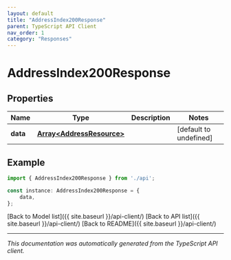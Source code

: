 ```yaml
---
layout: default
title: "AddressIndex200Response"
parent: TypeScript API Client
nav_order: 1
category: "Responses"
---
```


# AddressIndex200Response


## Properties

Name | Type | Description | Notes
------------ | ------------- | ------------- | -------------
**data** | [**Array&lt;AddressResource&gt;**](AddressResource.md) |  | [default to undefined]

## Example

```typescript
import { AddressIndex200Response } from './api';

const instance: AddressIndex200Response = {
    data,
};
```

[Back to Model list]({{ site.baseurl }}/api-client/) [Back to API list]({{ site.baseurl }}/api-client/) [Back to README]({{ site.baseurl }}/api-client/)


---

*This documentation was automatically generated from the TypeScript API client.*
